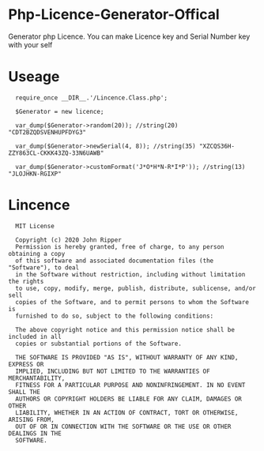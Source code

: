 # Php-Licence-Generator-Offical
Generator php Licence. You can make Licence key and Serial Number key with your self

# Useage

      require_once __DIR__.'/Lincence.Class.php';
    
      $Generator = new licence;
      
      var_dump($Generator->random(20)); //string(20) "CDT2BZQDSVENHUPFDYG3"

      var_dump($Generator->newSerial(4, 8)); //string(35) "XZCQS36H-ZZY863CL-CKKK43ZQ-33N6UAWB"

      var_dump($Generator->customFormat('J*O*H*N-R*I*P')); //string(13) "JLOJHKN-RGIXP"
      
# Lincence
      MIT License

      Copyright (c) 2020 John Ripper
      Permission is hereby granted, free of charge, to any person obtaining a copy
      of this software and associated documentation files (the "Software"), to deal
      in the Software without restriction, including without limitation the rights
      to use, copy, modify, merge, publish, distribute, sublicense, and/or sell
      copies of the Software, and to permit persons to whom the Software is
      furnished to do so, subject to the following conditions:

      The above copyright notice and this permission notice shall be included in all
      copies or substantial portions of the Software.

      THE SOFTWARE IS PROVIDED "AS IS", WITHOUT WARRANTY OF ANY KIND, EXPRESS OR
      IMPLIED, INCLUDING BUT NOT LIMITED TO THE WARRANTIES OF MERCHANTABILITY,
      FITNESS FOR A PARTICULAR PURPOSE AND NONINFRINGEMENT. IN NO EVENT SHALL THE
      AUTHORS OR COPYRIGHT HOLDERS BE LIABLE FOR ANY CLAIM, DAMAGES OR OTHER
      LIABILITY, WHETHER IN AN ACTION OF CONTRACT, TORT OR OTHERWISE, ARISING FROM,
      OUT OF OR IN CONNECTION WITH THE SOFTWARE OR THE USE OR OTHER DEALINGS IN THE
      SOFTWARE.
      
      
